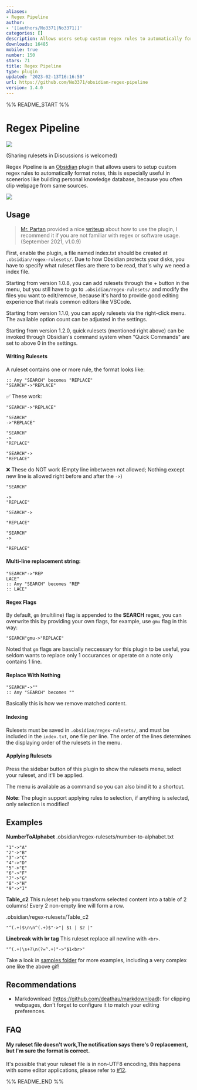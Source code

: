 ```yaml
---
aliases:
- Regex Pipeline
author:
- '[[authors/No3371|No3371]]'
categories: []
description: Allows users setup custom regex rules to automatically format notes.
downloads: 16485
mobile: true
number: 150
stars: 71
title: Regex Pipeline
type: plugin
updated: '2023-02-13T16:16:50'
url: https://github.com/No3371/obsidian-regex-pipeline
version: 1.4.0
---
```


%% README_START %%

# Regex Pipeline

![](https://img.shields.io/github/downloads/no3371/obsidian-regex-pipeline/total?style=plastic)

(Sharing rulesets in Discussions is welcomed)

Regex Pipeline is an [Obsidian](https://obsidian.md/) plugin that allows users to setup custom regex rules to automatically format notes, this is especially useful in scenerios like building personal knowledge database, because you often clip webpage from same sources.

![](https://raw.githubusercontent.com/No3371/obsidian-regex-pipeline/master/assets/regex-pipeline-newmenu.gif)

## Usage

> [Mr. Partan](www.lpartan.com) provided a nice [writeup](https://gist.github.com/No3371/f1750b178376f0659df6650ccaf57c12) about how to use the plugin, I recommend it if you are not familiar with regex or software usage. (September 2021, v1.0.9)

First, enable the plugin, a file named index.txt should be created at `.obsidian/regex-rulesets/`. Due to how Obsidian protects your disks, you have to specify what ruleset files are there to be read, that's why we need a index file.

Starting from version 1.0.8, you can add rulesets through the + button in the menu, but you still have to go to `.obsidian/regex-rulesets/` and modify the files you want to edit/remove, because it's hard to provide good editing experience that rivals common editors like VSCode.

Starting from version 1.1.0, you can apply rulesets via the right-click menu. The available option count can be adjusted in the settings.

Starting from version 1.2.0, quick rulesets (mentioned right above) can be invoked through Obsidian's command system when "Quick Commands" are set to above 0 in the settings.

#### Writing Rulesets
A ruleset contains one or more rule, the format looks like:
```
:: Any "SEARCH" becomes "REPLACE"
"SEARCH"->"REPLACE"
```

✅ These work:
```
"SEARCH"->"REPLACE"
```

```
"SEARCH"
->"REPLACE"
```

```
"SEARCH"
->
"REPLACE"
```

```
"SEARCH"->
"REPLACE"
```

❌ These do NOT work (Empty line inbetween not allowed; Nothing except new line is allowed right before and after the `->`)

```
"SEARCH"

->
"REPLACE"
```

```
"SEARCH"->

"REPLACE"
```

```
"SEARCH"
->

"REPLACE"
```

#### Multi-line replacement string:
```
"SEARCH"->"REP
LACE"
:: Any "SEARCH" becomes "REP
:: LACE"
```

#### Regex Flags
By default, `gm` (multiline) flag is appended to the **SEARCH** regex, you can overwrite this by providing your own flags, for example, use `gmu` flag in this way:
```
"SEARCH"gmu->"REPLACE"
```

Noted that `gm` flags are bascially neccessary for this plugin to be useful, you seldom wants to replace only 1 occurances or operate on a note only contains 1 line.

#### Replace With Nothing
```
"SEARCH"->""
:: Any "SEARCH" becomes ""
```
Basically this is how we remove matched content.


#### Indexing
Rulesets must be saved in `.obsidian/regex-rulesets/`, and must be included in the `index.txt`, one file per line. The order of the lines determines the displaying order of the rulesets in the menu.

#### Applying Rulesets
Press the sidebar button of this plugin to show the rulesets menu, select your ruleset, and it'll be applied.

The menu is available as a command so you can also bind it to a shortcut.

**Note**: The plugin support applying rules to selection, if anything is selected, only selection is modified!

## Examples

**NumberToAlphabet**
.obsidian/regex-rulesets/number-to-alphabet.txt
```
"1"->"A"
"2"->"B"
"3"->"C"
"4"->"D"
"5"->"E"
"6"->"F"
"7"->"G"
"8"->"H"
"9"->"I"
```

**Table_c2**
This ruleset help you transform selected content into a table of 2 columns! Every 2 non-empty line will form a row.

.obsidian/regex-rulesets/Table_c2
```
"^(.+)$\n\n^(.+)$"->"| $1 | $2 |"
```

**Linebreak with br tag**
This ruleset replace all newline with `<br>`.

```
"^(.+)\s+?\n(?=^.+)"->"$1<br>"
```

Take a look in [samples folder](https://github.com/No3371/obsidian-regex-pipeline/tree/master/samples) for more examples, including a very complex one like the above gif!

## Recommendations
- Markdownload (https://github.com/deathau/markdownload): for clipping webpages, don't forget to configure it to match your editing preferences.

## FAQ
#### My ruleset file doesn't work,The notification says there's 0 replacement, but I'm sure the format is correct.
It's possible that your ruleset file is in non-UTF8 encoding, this happens with some editor applications, please refer to [#12](https://github.com/No3371/obsidian-regex-pipeline/issues/12).


%% README_END %%